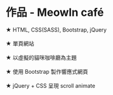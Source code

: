 # 作品 - MeowIn café

★ HTML, CSS(SASS), Bootstrap, jQuery<br><br>
★ 單頁網站<br><br>
★ 以虛擬的貓咪咖啡廳為主題<br><br>
★ 使用 Bootstrap 製作響應式網頁<br><br>
★ jQuery + CSS 呈現 scroll animate<br><br>
